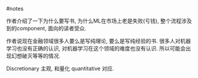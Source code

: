 #notes

作者介绍了一下为什么要写书, 为什么ML在市场上老是失败(亏钱), 整个流程涉及到的component, 面向的读者受众.

作者说现在金融领域很多人要么是写纯理论, 要么是写纯经验的书. 很多人对机器学习也没有正确的认识, 对机器学习在这个领域的难度也没有认识. 所以可能会出现幻想破灭等等的情况.

Discretionary 主观, 和量化 quantitative 对应.